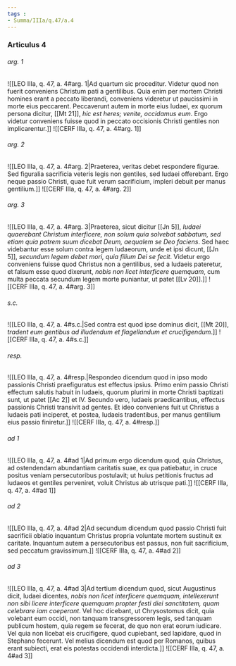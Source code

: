 ```yaml
---
tags : 
- Summa/IIIa/q.47/a.4
---
```


### Articulus 4

###### arg. 1
![[LEO IIIa, q. 47, a. 4#arg. 1|Ad quartum sic proceditur. Videtur quod non fuerit conveniens Christum pati a gentilibus. Quia enim per mortem Christi homines erant a peccato liberandi, conveniens videretur ut paucissimi in morte eius peccarent. Peccaverunt autem in morte eius Iudaei, ex quorum persona dicitur, [[Mt 21]], *hic est heres; venite, occidamus eum*. Ergo videtur conveniens fuisse quod in peccato occisionis Christi gentiles non implicarentur.]]
![[CERF IIIa, q. 47, a. 4#arg. 1]]

###### arg. 2
![[LEO IIIa, q. 47, a. 4#arg. 2|Praeterea, veritas debet respondere figurae. Sed figuralia sacrificia veteris legis non gentiles, sed Iudaei offerebant. Ergo neque passio Christi, quae fuit verum sacrificium, impleri debuit per manus gentilium.]]
![[CERF IIIa, q. 47, a. 4#arg. 2]]

###### arg. 3
![[LEO IIIa, q. 47, a. 4#arg. 3|Praeterea, sicut dicitur [[Jn 5]], *Iudaei quaerebant Christum interficere, non solum quia solvebat sabbatum, sed etiam quia patrem suum dicebat Deum, aequalem se Deo faciens*. Sed haec videbantur esse solum contra legem Iudaeorum, unde et ipsi dicunt, [[Jn 5]], *secundum legem debet mori, quia filium Dei se fecit*. Videtur ergo conveniens fuisse quod Christus non a gentilibus, sed a Iudaeis pateretur, et falsum esse quod dixerunt, *nobis non licet interficere quemquam*, cum multa peccata secundum legem morte puniantur, ut patet [[Lv 20]].]]
![[CERF IIIa, q. 47, a. 4#arg. 3]]

###### s.c.
![[LEO IIIa, q. 47, a. 4#s.c.|Sed contra est quod ipse dominus dicit, [[Mt 20]], *tradent eum gentibus ad illudendum et flagellandum et crucifigendum*.]]
![[CERF IIIa, q. 47, a. 4#s.c.]]

###### resp.
![[LEO IIIa, q. 47, a. 4#resp.|Respondeo dicendum quod in ipso modo passionis Christi praefiguratus est effectus ipsius. Primo enim passio Christi effectum salutis habuit in Iudaeis, quorum plurimi in morte Christi baptizati sunt, ut patet [[Ac 2]] et IV. Secundo vero, Iudaeis praedicantibus, effectus passionis Christi transivit ad gentes. Et ideo conveniens fuit ut Christus a Iudaeis pati inciperet, et postea, Iudaeis tradentibus, per manus gentilium eius passio finiretur.]]
![[CERF IIIa, q. 47, a. 4#resp.]]

###### ad 1
![[LEO IIIa, q. 47, a. 4#ad 1|Ad primum ergo dicendum quod, quia Christus, ad ostendendam abundantiam caritatis suae, ex qua patiebatur, in cruce positus veniam persecutoribus postulavit; ut huius petitionis fructus ad Iudaeos et gentiles perveniret, voluit Christus ab utrisque pati.]]
![[CERF IIIa, q. 47, a. 4#ad 1]]

###### ad 2
![[LEO IIIa, q. 47, a. 4#ad 2|Ad secundum dicendum quod passio Christi fuit sacrificii oblatio inquantum Christus propria voluntate mortem sustinuit ex caritate. Inquantum autem a persecutoribus est passus, non fuit sacrificium, sed peccatum gravissimum.]]
![[CERF IIIa, q. 47, a. 4#ad 2]]

###### ad 3
![[LEO IIIa, q. 47, a. 4#ad 3|Ad tertium dicendum quod, sicut Augustinus dicit, Iudaei dicentes, *nobis non licet interficere quemquam, intellexerunt non sibi licere interficere quemquam propter festi diei sanctitatem, quam celebrare iam coeperant*. Vel hoc dicebant, ut Chrysostomus dicit, quia volebant eum occidi, non tanquam transgressorem legis, sed tanquam publicum hostem, quia regem se fecerat, de quo non erat eorum iudicare. Vel quia non licebat eis crucifigere, quod cupiebant, sed lapidare, quod in Stephano fecerunt. Vel melius dicendum est quod per Romanos, quibus erant subiecti, erat eis potestas occidendi interdicta.]]
![[CERF IIIa, q. 47, a. 4#ad 3]]

